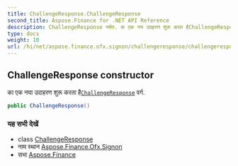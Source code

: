 ```yaml
---
title: ChallengeResponse.ChallengeResponse
second_title: Aspose.Finance for .NET API Reference
description: ChallengeResponse नर्मत. क एक नय उदहरण शुरू करत हैChallengeResponse वर्ग.
type: docs
weight: 10
url: /hi/net/aspose.finance.ofx.signon/challengeresponse/challengeresponse/
---
```

## ChallengeResponse constructor

का एक नया उदाहरण शुरू करता है[`ChallengeResponse`](../) वर्ग.

```csharp
public ChallengeResponse()
```

### यह सभी देखें

* class [ChallengeResponse](../)
* नाम स्थान [Aspose.Finance.Ofx.Signon](../../challengeresponse/)
* सभा [Aspose.Finance](../../../)


